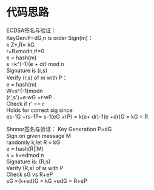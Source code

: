 # 代码思路
ECDSA签名与验证：   
KeyGen:P=dG,n is order
Sign(m)：   
k Z*,R= kG    
r=Rxmodn,r!=0    
e = hash(m)   
s =k^(-1)(e + dr) mod n    
Signature is (r,s)    
Verify (r,s) of m with P：   
e = hash(m)   
W=s^(-1)modn    
(r',s')=e·wG +r·wP    
Check if r' == r    
Holds for correct sig since   
es-1G +rs-1P= s-1(eG +rP) = k(e+ dr)-1(e +dr)G = kG = R

Shnnor签名与验证：
Key Generation
P=dG    
Sign on given message M   
randomly k,let R = kG   
e = hash(R||M)    
s = k+edmod n   
Signature is: (R,s)   
Verify (R,s) of м with P    
Check sG vs R+eР    
sG =(k+ed)G = kG +edG = R+eP    

